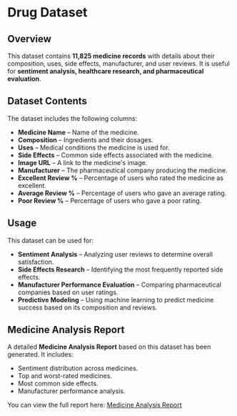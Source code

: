 # Drug Dataset

## Overview
This dataset contains **11,825 medicine records** with details about their composition, uses, side effects, manufacturer, and user reviews. It is useful for **sentiment analysis, healthcare research, and pharmaceutical evaluation**.

## Dataset Contents
The dataset includes the following columns:

- **Medicine Name** – Name of the medicine.
- **Composition** – Ingredients and their dosages.
- **Uses** – Medical conditions the medicine is used for.
- **Side Effects** – Common side effects associated with the medicine.
- **Image URL** – A link to the medicine's image.
- **Manufacturer** – The pharmaceutical company producing the medicine.
- **Excellent Review %** – Percentage of users who rated the medicine as excellent.
- **Average Review %** – Percentage of users who gave an average rating.
- **Poor Review %** – Percentage of users who gave a poor rating.

## Usage
This dataset can be used for:
- **Sentiment Analysis** – Analyzing user reviews to determine overall satisfaction.
- **Side Effects Research** – Identifying the most frequently reported side effects.
- **Manufacturer Performance Evaluation** – Comparing pharmaceutical companies based on user ratings.
- **Predictive Modeling** – Using machine learning to predict medicine success based on its composition and reviews.

## Medicine Analysis Report
A detailed **Medicine Analysis Report** based on this dataset has been generated. It includes:
- Sentiment distribution across medicines.
- Top and worst-rated medicines.
- Most common side effects.
- Manufacturer performance analysis.

You can view the full report here:
[Medicine Analysis Report](https://0acf8361a03f46fa96ba70193bf77434.app.posit.cloud/file_show?path=%2Fcloud%2Fproject%2FMedicine_Analysis.html)
